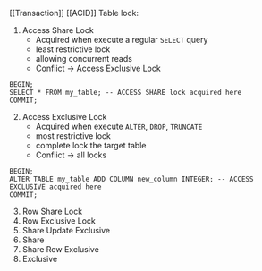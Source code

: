 [[Transaction]]
[[ACID]]
Table lock:
1. Access Share Lock
	* Acquired when execute a regular `SELECT` query
	* least restrictive lock
	* allowing concurrent reads
	* Conflict -> Access Exclusive Lock 
```
BEGIN;
SELECT * FROM my_table; -- ACCESS SHARE lock acquired here
COMMIT;
```

2. Access Exclusive Lock
	* Acquired when execute `ALTER`, `DROP`, `TRUNCATE`
	* most restrictive lock
	* complete lock the target table
	* Conflict -> all locks
```
BEGIN; 
ALTER TABLE my_table ADD COLUMN new_column INTEGER; -- ACCESS EXCLUSIVE acquired here 
COMMIT;
```
3. Row Share Lock
4. Row Exclusive Lock
5. Share Update Exclusive
6. Share
7. Share Row Exclusive
8. Exclusive